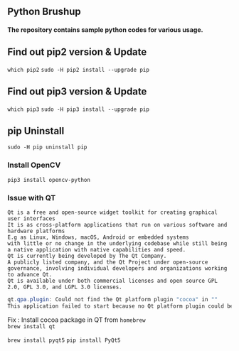 ## Python Brushup

#### The repository contains sample python codes for various usage.

## Find out pip2 version & Update
`which pip2`
`sudo -H pip2 install --upgrade pip`

## Find out pip3 version & Update
`which pip3`
`sudo -H pip3 install --upgrade pip`

## pip Uninstall
`sudo -H pip uninstall pip`

### Install OpenCV
`pip3 install opencv-python`

### Issue with QT

```text
Qt is a free and open-source widget toolkit for creating graphical user interfaces 
It is as cross-platform applications that run on various software and hardware platforms
E.g as Linux, Windows, macOS, Android or embedded systems
with little or no change in the underlying codebase while still being a native application with native capabilities and speed. 
Qt is currently being developed by The Qt Company.
A publicly listed company, and the Qt Project under open-source governance, involving individual developers and organizations working to advance Qt.
Qt is available under both commercial licenses and open source GPL 2.0, GPL 3.0, and LGPL 3.0 licenses.
```

```java
qt.qpa.plugin: Could not find the Qt platform plugin "cocoa" in ""
This application failed to start because no Qt platform plugin could be initialized. Reinstalling the application may fix this problem.
```
Fix : Install cocoa package in QT from `homebrew` <br/>
`brew install qt`

`brew install pyqt5`
`pip install PyQt5`
